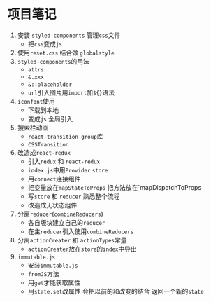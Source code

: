 # 项目笔记

1. 安装 `styled-components` 管理`css`文件
   - 把`css`变成`js`
2. 使用`reset.css` 结合做 `globalstyle`
3. `styled-components`的用法
   - `attrs`
   - `&.xxx`
   - `&::placeholder`
   - `url`引入图片用`import`加`${}`语法
4. `iconfont`使用
   - 下载到本地
   - 变成`js` 全局引入
5. 搜索栏动画
   - `react-transition-group`库
   - `CSSTransition`
6. 改造成`react-redux`
   - 引入`redux` 和 `react-redux`
   - `index.js`中用`Provider` `store`
   - 用`connect`连接组件
   - 把变量放在`mapStateToProps` 把方法放在`mapDispatchToProps
   - 写`store` 和 `reducer` 熟悉整个流程
   - 改造成无状态组件
7. 分离`reducer`(`combineReducers`)
   - 各自版块建立自己的`reducer`
   - 在主`reducer`引入使用`combineReducers`
8. 分离`actionCreater` 和 `actionTypes`常量
   - `actionCreater`放在`store`的`index`中导出
9. `immutable.js`
   - 安装`immutable.js`
   - `fromJS`方法
   - 用`get`才能获取属性
   - 用`state.set`改属性 会把以前的和改变的结合 返回一个新的`state`

